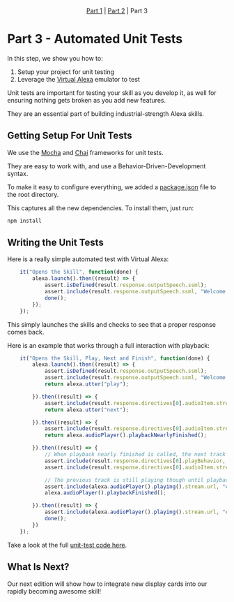 <p align="center" >
    <a href="https://github.com/bespoken/super-simple-audio-player/blob/Part1/README.md">Part 1</a> 
    | <a href="https://github.com/bespoken/super-simple-audio-player/blob/Part2/README.md">Part 2</a>
    | </strong>Part 3</strong>
</p>

# Part 3 - Automated Unit Tests
In this step, we show you how to:
1) Setup your project for unit testing
2) Leverage the [Virtual Alexa](https://github.com/bespoken/virtual-alexa) emulator to test

Unit tests are important for testing your skill as you develop it, as well for ensuring nothing gets broken as you add new features.

They are an essential part of building industrial-strength Alexa skills.

## Getting Setup For Unit Tests
We use the [Mocha](https://mochajs.org/) and [Chai](http://chaijs.com/) frameworks for unit tests.

They are easy to work with, and use a Behavior-Driven-Development syntax.

To make it easy to configure everything, we added a [package.json](https://github.com/bespoken/super-simple-audio-player/blob/Part3/package.json) file to the root directory.

This captures all the new dependencies. To install them, just run:
```sh
npm install
```

## Writing the Unit Tests
Here is a really simple automated test with Virtual Alexa:
```javascript
    it("Opens the Skill", function(done) {
        alexa.launch().then((result) => {
            assert.isDefined(result.response.outputSpeech.ssml);
            assert.include(result.response.outputSpeech.ssml, "Welcome to the Simple Audio Player");
            done();
        });
    });
```

This simply launches the skills and checks to see that a proper response comes back.

Here is an example that works through a full interaction with playback:
```javascript
    it("Opens the Skill, Play, Next and Finish", function(done) {
        alexa.launch().then((result) => {
            assert.isDefined(result.response.outputSpeech.ssml);
            assert.include(result.response.outputSpeech.ssml, "Welcome to the Simple Audio Player");
            return alexa.utter("play");

        }).then((result) => {
            assert.include(result.response.directives[0].audioItem.stream.url, "episode-013");
            return alexa.utter("next");

        }).then((result) => {
            assert.include(result.response.directives[0].audioItem.stream.url, "episode-012");
            return alexa.audioPlayer().playbackNearlyFinished();

        }).then((result) => {
            // When playback nearly finished is called, the next track is queued
            assert.include(result.response.directives[0].playBehavior, "ENQUEUE");
            assert.include(result.response.directives[0].audioItem.stream.url, "episode-011");

            // The previous track is still playing though until playback finished is called
            assert.include(alexa.audioPlayer().playing().stream.url, "episode-012");
            alexa.audioPlayer().playbackFinished();

        }).then((result) => {
            assert.include(alexa.audioPlayer().playing().stream.url, "episode-011");
            done();
        })
    });
```

Take a look at the full [unit-test code here](https://github.com/bespoken/super-simple-audio-player/blob/Part3/test/index-test.js).

## What Is Next?
Our next edition will show how to integrate new display cards into our rapidly becoming awesome skill!
